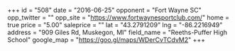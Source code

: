 +++
id = "508"
date = "2016-06-25"
opponent = "Fort Wayne SC"
opp_twitter = ""
opp_site = "https://www.fortwaynesportclub.com/"
home = true
price = "5.00"
saleprice = ""
lat = "43.2791209"
lng = "-86.2216949"
address = "909 Giles Rd, Muskegon, MI"
field_name = "Reeths-Puffer High School"
google_map = "https://goo.gl/maps/WDerCvTCdvM2"
+++
